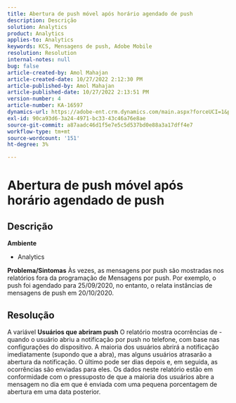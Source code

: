 ```yaml
---
title: Abertura de push móvel após horário agendado de push
description: Descrição
solution: Analytics
product: Analytics
applies-to: Analytics
keywords: KCS, Mensagens de push, Adobe Mobile
resolution: Resolution
internal-notes: null
bug: false
article-created-by: Amol Mahajan
article-created-date: 10/27/2022 2:12:30 PM
article-published-by: Amol Mahajan
article-published-date: 10/27/2022 2:13:51 PM
version-number: 4
article-number: KA-16597
dynamics-url: https://adobe-ent.crm.dynamics.com/main.aspx?forceUCI=1&pagetype=entityrecord&etn=knowledgearticle&id=776f6962-0156-ed11-bba2-6045bd006793
exl-id: 90ca93d6-3a24-4971-bc33-43c46a76e8ae
source-git-commit: a87aadc46d1f5e7e5c5d537bd0e88a3a17dff4e7
workflow-type: tm+mt
source-wordcount: '151'
ht-degree: 3%

---
```


# Abertura de push móvel após horário agendado de push

## Descrição

<b>Ambiente</b>
- Analytics

<b>Problema/Sintomas</b>
Às vezes, as mensagens por push são mostradas nos relatórios fora da programação de Mensagens por push. Por exemplo, o push foi agendado para 25/09/2020, no entanto, o relata instâncias de mensagens de push em 20/10/2020.


## Resolução


A variável <b>Usuários que abriram push</b> O relatório mostra ocorrências de - quando o usuário abriu a notificação por push no telefone, com base nas configurações do dispositivo. A maioria dos usuários abrirá a notificação imediatamente (supondo que a abra), mas alguns usuários atrasarão a abertura da notificação. O último pode ser dias depois e, em seguida, as ocorrências são enviadas para eles. Os dados neste relatório estão em conformidade com o pressuposto de que a maioria dos usuários abre a mensagem no dia em que é enviada com uma pequena porcentagem de abertura em uma data posterior.
